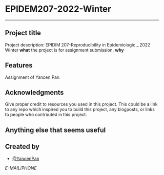 # EPIDEM207-2022-Winter


---------

## Project title
Project description: EPIDIM 207-Reproducibility in Epidemiologic _ 2022 Winter **what** the project is for assignment submission. **why** 

## Features
Assignment of Yancen Pan.

## Acknowledgments
Give proper credit to resources you used in this project. This could be a link to any repo which inspired you to build this project, any blogposts, or links to people who contrbuted in this project. 

## Anything else that seems useful


## Created by
* [@YancenPan](https://github.com/YancenPan)

*E-MAIL/PHONE*
